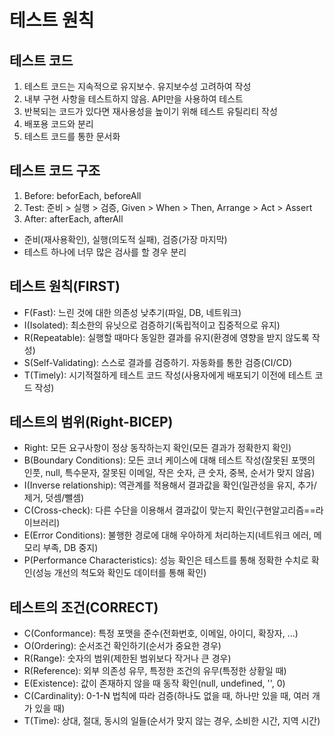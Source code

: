 # 테스트 원칙

## 테스트 코드
1) 테스트 코드는 지속적으로 유지보수. 유지보수성 고려하여 작성
2) 내부 구현 사항을 테스트하지 않음. API만을 사용하여 테스트
3) 반복되는 코드가 있다면 재사용성을 높이기 위해 테스트 유틸리티 작성
4) 배포용 코드와 분리
5) 테스트 코드를 통한 문서화

## 테스트 코드 구조
1) Before: beforEach, beforeAll
2) Test: 준비 > 실행 > 검증, Given > When > Then, Arrange > Act > Assert
3) After: afterEach, afterAll
- 준비(재사용확인), 실행(의도적 실패), 검증(가장 마지막)
- 테스트 하나에 너무 많은 검사를 할 경우 분리

## 테스트 원칙(FIRST)
- F(Fast): 느린 것에 대한 의존성 낮추기(파일, DB, 네트워크)
- I(Isolated): 최소한의 유닛으로 검증하기(독립적이고 집중적으로 유지)
- R(Repeatable): 실행할 때마다 동일한 결과를 유지(환경에 영향을 받지 않도록 작성)
- S(Self-Validating): 스스로 결과를 검증하기. 자동화를 통한 검증(CI/CD)
- T(Timely): 시기적절하게 테스트 코드 작성(사용자에게 배포되기 이전에 테스트 코드 작성)

## 테스트의 범위(Right-BICEP)
- Right: 모든 요구사항이 정상 동작하는지 확인(모든 결과가 정확한지 확인)
- B(Boundary Conditions): 모든 코너 케이스에 대해 테스트 작성(잘못된 포맷의 인풋, null, 특수문자, 잘못된 이메일, 작은 숫자, 큰 숫자, 중복, 순서가 맞지 않음)
- I(Inverse relationship): 역관계를 적용해서 결과값을 확인(일관성을 유지, 추가/제거, 덧셈/뺄셈)
- C(Cross-check): 다른 수단을 이용해서 결과값이 맞는지 확인(구현알고리즘==라이브러리)
- E(Error Conditions): 불행한 경로에 대해 우아하게 처리하는지(네트워크 에러, 메모리 부족, DB 중지)
- P(Performance Characteristics): 성능 확인은 테스트를 통해 정확한 수치로 확인(성능 개선의 척도와 확인도 데이터를 통해 확인)

## 테스트의 조건(CORRECT)
- C(Conformance): 특정 포맷을 준수(전화번호, 이메일, 아이디, 확장자, ...)
- O(Ordering): 순서조건 확인하기(순서가 중요한 경우)
- R(Range): 숫자의 범위(제한된 범위보다 작거나 큰 경우)
- R(Reference): 외부 의존성 유무, 특정한 조건의 유무(특정한 상황일 때)
- E(Existence): 값이 존재하지 않을 때 동작 확인(null, undefined, '', 0)
- C(Cardinality): 0-1-N 법칙에 따라 검증(하나도 없을 때, 하나만 있을 때, 여러 개가 있을 때)
- T(Time): 상대, 절대, 동시의 일들(순서가 맞지 않는 경우, 소비한 시간, 지역 시간) 
